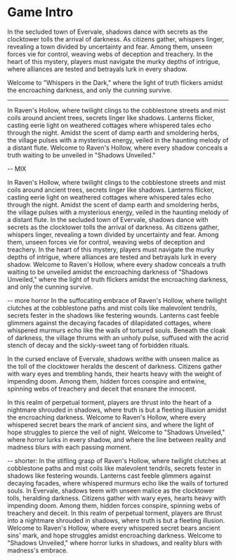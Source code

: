 # Game Intro

In the secluded town of Evervale, shadows dance with secrets as the clocktower tolls the arrival of darkness. As citizens gather, whispers linger, revealing a town divided by uncertainty and fear. Among them, unseen forces vie for control, weaving webs of deception and treachery. In the heart of this mystery, players must navigate the murky depths of intrigue, where alliances are tested and betrayals lurk in every shadow.

Welcome to "Whispers in the Dark," where the light of truth flickers amidst the encroaching darkness, and only the cunning survive.

---

In Raven's Hollow, where twilight clings to the cobblestone streets and mist coils around ancient trees, secrets linger like shadows. Lanterns flicker, casting eerie light on weathered cottages where whispered tales echo through the night. Amidst the scent of damp earth and smoldering herbs, the village pulses with a mysterious energy, veiled in the haunting melody of a distant flute. Welcome to Raven's Hollow, where every shadow conceals a truth waiting to be unveiled in "Shadows Unveiled."

-- MIX

In Raven's Hollow, where twilight clings to the cobblestone streets and mist coils around ancient trees, secrets linger like shadows. Lanterns flicker, casting eerie light on weathered cottages where whispered tales echo through the night. Amidst the scent of damp earth and smoldering herbs, the village pulses with a mysterious energy, veiled in the haunting melody of a distant flute. In the secluded town of Evervale, shadows dance with secrets as the clocktower tolls the arrival of darkness. As citizens gather, whispers linger, revealing a town divided by uncertainty and fear. Among them, unseen forces vie for control, weaving webs of deception and treachery. In the heart of this mystery, players must navigate the murky depths of intrigue, where alliances are tested and betrayals lurk in every shadow. Welcome to Raven's Hollow, where every shadow conceals a truth waiting to be unveiled amidst the encroaching darkness of "Shadows Unveiled," where the light of truth flickers amidst the encroaching darkness, and only the cunning survive.

-- more horror
In the suffocating embrace of Raven's Hollow, where twilight clutches at the cobblestone paths and mist coils like malevolent tendrils, secrets fester in the shadows like festering wounds. Lanterns cast feeble glimmers against the decaying facades of dilapidated cottages, where whispered murmurs echo like the wails of tortured souls. Beneath the cloak of darkness, the village thrums with an unholy pulse, suffused with the acrid stench of decay and the sickly-sweet tang of forbidden rituals.

In the cursed enclave of Evervale, shadows writhe with unseen malice as the toll of the clocktower heralds the descent of darkness. Citizens gather with wary eyes and trembling hands, their hearts heavy with the weight of impending doom. Among them, hidden forces conspire and entwine, spinning webs of treachery and deceit that ensnare the innocent.

In this realm of perpetual torment, players are thrust into the heart of a nightmare shrouded in shadows, where truth is but a fleeting illusion amidst the encroaching darkness. Welcome to Raven's Hollow, where every whispered secret bears the mark of ancient sins, and where the light of hope struggles to pierce the veil of night. Welcome to "Shadows Unveiled," where horror lurks in every shadow, and where the line between reality and madness blurs with each passing moment.

-- shorter:
In the stifling grasp of Raven's Hollow, where twilight clutches at cobblestone paths and mist coils like malevolent tendrils, secrets fester in shadows like festering wounds. Lanterns cast feeble glimmers against decaying facades, where whispered murmurs echo like the wails of tortured souls. In Evervale, shadows teem with unseen malice as the clocktower tolls, heralding darkness. Citizens gather with wary eyes, hearts heavy with impending doom. Among them, hidden forces conspire, spinning webs of treachery and deceit. In this realm of perpetual torment, players are thrust into a nightmare shrouded in shadows, where truth is but a fleeting illusion. Welcome to Raven's Hollow, where every whispered secret bears ancient sins' mark, and hope struggles amidst encroaching darkness. Welcome to "Shadows Unveiled," where horror lurks in shadows, and reality blurs with madness's embrace.

